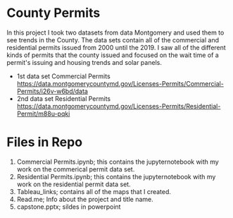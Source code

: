 # County Permits
In this project I took two datasets from data Montgomery and used them to see trends in the County.
The data sets contain all of the commercial and residential permits issued from 2000 until the 2019.
I saw all of the different kinds of permits that the county issued and focused on the wait time of a permit's issuing and housing trends and solar panels.
* 1st data set Commercial Permits https://data.montgomerycountymd.gov/Licenses-Permits/Commercial-Permits/i26v-w6bd/data
* 2nd data set Residential Permits https://data.montgomerycountymd.gov/Licenses-Permits/Residential-Permit/m88u-pqki
# Files in Repo
1. Commercial Permits.ipynb; this contains the jupyternotebook with my work on the commerical permit data set.
2. Residential Permits.ipynb; this contains the jupyternotebook with my work on the residential permit data set.
3. Tableau_links; contains all of the maps that I created.
4. Read.me; Info about the project and title name.
5. capstone.pptx; sildes in  powerpoint

